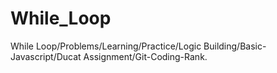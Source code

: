 # While_Loop
While Loop/Problems/Learning/Practice/Logic Building/Basic-Javascript/Ducat Assignment/Git-Coding-Rank.
